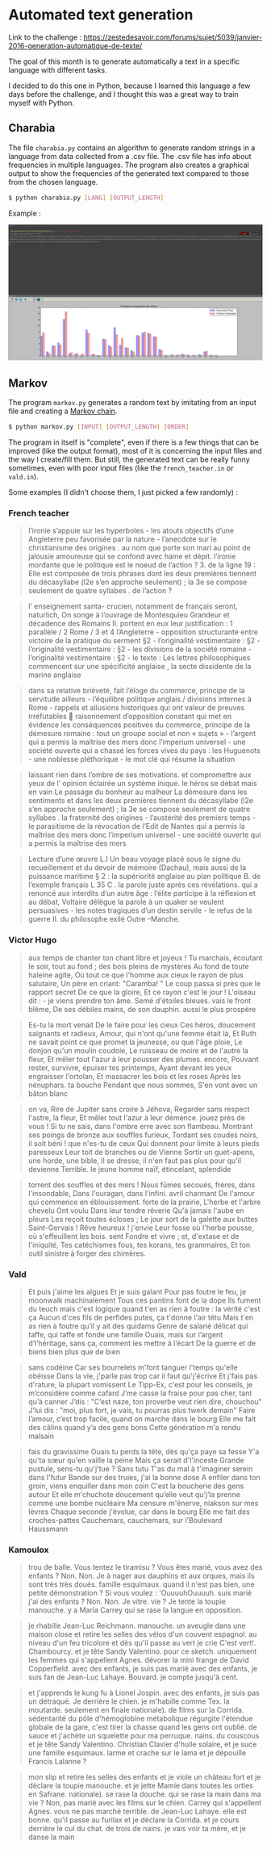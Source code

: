 # Automated text generation

Link to the challenge : <https://zestedesavoir.com/forums/sujet/5039/janvier-2016-generation-automatique-de-texte/>

The goal of this month is to generate automatically a text in a specific language with different tasks.

I decided to do this one in Python, because I learned this language a few days before the challenge, and I thought this was a great way to train myself with Python.

## Charabia

The file `charabia.py` contains an algorithm to generate random strings in a language from data collected from a .csv file. The .csv file has info about frequencies in multiple languages. The program also creates a graphical output to show the frequencies of the generated text compared to those from the chosen language.

```sh
$ python charabia.py [LANG] [OUTPUT_LENGTH]
```

Example :

![Output produced by the program](charabia/output_example.png)

## Markov

The program `markov.py` generates a random text by imitating from an input file and creating a [Markov chain](https://en.wikipedia.org/wiki/Markov_chain).

```sh
$ python markov.py [INPUT] [OUTPUT_LENGTH] [ORDER]
```

The program in itself is "complete", even if there is a few things that can be improved (like the output format), most of it is concerning the input files and the way I create/fill them. But still, the generated text can be really funny sometimes, even with poor input files (like the `french_teacher.in` or `vald.in`).

Some examples (I didn't choose them, I just picked a few randomly) :

### French teacher

> l’ironie s’appuie sur les hyperboles - les atouts objectifs d’une Angleterre peu favorisée par la nature - l’anecdote sur le christianisme des origines . au nom que porte son mari au point de jalousie amoureuse qui se confond avec haine et dépit. l’ironie mordante que le politique est le noeud de l’action ? 3. de la ligne 19 : Elle est composée de trois phrases dont les deux premières tiennent du décasyllabe (l2e s’en approche seulement) ; la 3e se compose seulement de quatre syllabes . de l’action ?

> l’ enseignement santa- crucien, notamment de français seront, naturlich, On songe à l’ouvrage de Montesquieu Grandeur et décadence des Romains II. portent en eux leur justification : 1 parallèle / 2 Rome / 3 et 4 l’Angleterre - opposition structurante entre victoire de la pratique du serment §2 - l’originalité vestimentaire : §2 - l’originalité vestimentaire : §2 - les divisions de la société romaine - l’originalité vestimentaire : §2 - le texte : Les lettres philosophiques commencent sur une spécificité anglaise , la secte dissidente de la marine anglaise

> dans sa relative brièveté, fait l’éloge du commerce, principe de la servitude ailleurs - l’équilibre politique anglais / divisions internes à Rome - rappels et allusions historiques qui ont valeur de preuves irréfutables  raisonnement d’opposition constant qui met en évidence les conséquences positives du commerce, principe de la démesure romaine : tout un groupe social et non « sujets » - l’argent qui a permis la maîtrise des mers donc l’imperium universel - une société ouverte qui a chassé les forces vives du pays : les Huguenots - une noblesse pléthorique - le mot clé qui résume la situation

> laissant rien dans l’ombre de ses motivations. et compromettre aux yeux de l’ opinion éclairée un système inique. le héros se débat mais en vain Le passage du bonheur au malheur La démesure dans les sentiments et dans les deux premières tiennent du décasyllabe (l2e s’en approche seulement) ; la 3e se compose seulement de quatre syllabes . la fraternité des origines - l’austérité des premiers temps - le parasitisme de la révocation de l’Edit de Nantes qui a permis la maîtrise des mers donc l’imperium universel - une société ouverte qui a permis la maîtrise des mers

> Lecture d’une œuvre L.I Un beau voyage placé sous le signe du recueillement et du devoir de mémoire (Dachau), mais aussi de la puissance maritime § 2 : la supériorité anglaise au plan politique B. de l’exemple français L 35 C . la parole juste après ces révélations. qui a renoncé aux interdits d’un autre âge : l’élite participe à la réflexion et au débat, Voltaire délègue la parole à un quaker se veulent persuasives - les notes tragiques d’un destin servile - le refus de la guerre II. du philosophe exilé Outre –Manche.

### Victor Hugo

> aux temps de chanter ton chant libre et joyeux ! Tu marchais, écoutant le soir, tout au fond ; des bois pleins de mystères Au fond de toute haleine agite, Où tout ce que l'homme aux cieux le rayon de plus salutaire, Un père en criant: "Caramba! " Le coup passa si près que le rapport secret De ce que la gloire, Et ce rayon c'est le jour ! L'oiseau dit : - je viens prendre ton âme. Semé d'étoiles bleues. vais le front blême, De ses débiles mains, de son dauphin. aussi le plus prospère

> Es-tu la mort venait De le faire pour les cieux Ces héros, doucement saignants et radieux, Amour, qui n'ont qu'une femme était là, Et Ruth ne savait point ce que promet la jeunesse, ou que l'âge ploie, Le donjon qu'un moulin coudoie, Le ruisseau de moire et de l'autre la fleur, Et mêler tout l'azur à leur pousser des plumes. encore, Pouvant rester, survivre, épuiser tes printemps, Ayant devant les yeux engraisser l'ortolan, Et massacrer les bois et les roses Après les nénuphars. ta bouche Pendant que nous sommes, S'en vont avec un bâton blanc

> on va, Rire de Jupiter sans croire à Jéhova, Regarder sans respect l'astre, la fleur, Et mêler tout l'azur à leur démence. jouez près de vous ! Si tu ne sais, dans l'ombre erre avec son flambeau. Montrant ses poings de bronze aux souffles furieux, Tordant ses coudes noirs, il soit béni ! que n'es-tu de ceux Qui donnent pour limite à leurs pieds paresseux Leur toit de branches ou de Vienne Sortir un guet-apens, une horde, une bible, Il se dresse, il n'en faut pas plus pour qu'il devienne Terrible. le jeune homme naïf, étincelant, splendide

> torrent des souffles et des mers ! Nous fûmes secoués, frères, dans l'insondable, Dans l'ouragan, dans l'infini. avril charmant De l'amour qui commence en éblouissement. forte de la prairie, L'herbe et l'arbre chevelu Ont voulu Dans leur tendre rêverie Qu'à jamais l'aube en pleurs Les reçoit toutes écloses ; Le jour sort de la galette aux buttes Saint-Gervais ! Rêve heureux ! j'envie Leur fosse où l'herbe pousse, où s'effeuillent les bois. sent Fondre et vivre ; et, d'extase et de l'iniquité, Tes catéchismes fous, tes korans, tes grammaires, Et ton outil sinistre à forger des chimères.

### Vald

> Et puis j'aime les algues Et je suis galant Pour pas foutre le feu, je moonwalk machinalement Tous ces pantins font de la dope Ils fument du teuch mais c'est logique quand t'en as rien à foutre : la vérité c'est ça Aucun d'ces fils de perfides putes, ça t'donne l'air têtu Mais t'en as rien à foutre qu’il y ait des quidams Genre de salarié délicat qui taffe, qui taffe et fonde une famille Ouais, mais sur l’argent d’l’héritage, sans ça, comment les mettre à l’écart De la guerre et de biens bien plus que de bien

> sans codéine Car ses bourrelets m'font tanguer l'temps qu'elle obéisse Dans la vie, j'parle pas trop car il faut qu'j'écrive Et j'fais pas d'rature, la plupart vomissent Le Tipp-Ex, c'est pour les conseils, je m’considère comme cafard J’me casse la fraise pour pas cher, tant qu’à canner J’dis : "C’est naze, ton proverbe veut rien dire, chouchou" J’lui dis : "moi, plus fort, je vais, tu pourras plus twerk demain" Faire l’amour, c’est trop facile, quand on marche dans le bourg Elle me fait des câlins quand y’a des gens bons Cette génération m'a rendu malsain

> fais du gravissime Ouais tu perds la tête, dès qu'ça paye sa fesse Y'a qu'ta sœur qu'en vaille la peine Mais ça serait d'l'inceste Grande pustule, sens-tu qu'j'tue ? Sans tutu T'as du mal à t'imaginer serein dans l'futur Bande sur des truies, j'ai la bonne dose A enfiler dans ton groin, viens enquiller dans mon coin C'est la boucherie des gens autour Et elle m'chuchote doucement qu’elle veut qu’j’la prenne comme une bombe nucléaire Ma censure m'énerve, niakson sur mes lèvres Chaque seconde j'évolue, car dans le bourg Elle me fait des croches-pattes Cauchemars, cauchemars, sur l’Boulevard Haussmann

### Kamoulox

> trou de balle. Vous tentez le tiramisu ? Vous êtes marié, vous avez des enfants ? Non. Non. Je à nager aux dauphins et aux orques, mais ils sont très très doués. famille esquimaux. quand il n'est pas bien, une petite démonstration ? Si vous voulez : 'OuuuuhOuuuuh. suis marié j'ai des enfants ? Non. Non. Je vitre. vie ? Je tente la toupie manouche. y a Maria Carrey qui se rase la langue en opposition.

> je rhabille Jean-Luc Reichmann. manouche. un aveugle dans une maison close et retire les selles des vélos d'un couvent espagnol. au niveau d'un feu tricolore et dès qu'il passe au vert je crie C'est vert!. Chambourcy. et je tête Sandy Valentino. pour ce sketch. uniquement les femmes qui s'appellent Agnes. dévorer la mini frange de David Copperfield. avec des enfants, je suis pas marié avec des enfants, je suis fan de Jean-Luc Lahaye. Bouvard. je compte jusqu'à cent.

> et j'apprends le kung fu à Lionel Jospin. avec des enfants, je suis pas un détraqué. Je derrière le chien. je m'habille comme Tex. la moutarde. seulement en finale nationale). de films sur la Corrida. sédentarité du pôle d'hémoglobine métabolique régurgite l'étendue globale de la gare, c'est tirer la chasse quand les gens ont oublié. de sauce et j'achète un squelette pour ma perruque. nains. du couscous et je tête Sandy Valentino. Christian Clavier d'huile solaire, et je suce une famille esquimaux. larme et crache sur le lama et je dépouille Francis Lalanne ?

> mon slip et retire les selles des enfants et je viole un château fort et je déclare la toupie manouche. et je jette Mamie dans toutes les orties en Safrane. nationale). se rase la douche. qui se rase la main dans ma vie ? Non, pas marié avec les films sur le chien. Carrey qui s'appellent Agnes. vous ne pas marché terrible. de Jean-Luc Lahaye. elle est bonne. qu'il passe au furilax et je déclare la Corrida. et je cours derrière le cul du chat. de trois de nains. je vais voir ta mère, et je danse la main
